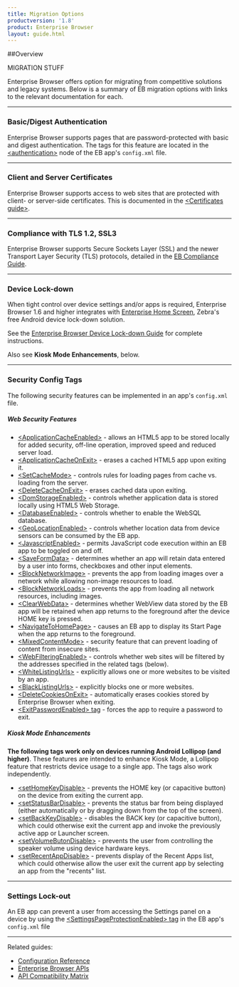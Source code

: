 ```yaml
---
title: Migration Options
productversion: '1.8'
product: Enterprise Browser
layout: guide.html
---
```


##Overview 

MIGRATION STUFF

Enterprise Browser offers option for migrating from competitive solutions and legacy systems. Below is a summary of EB migration options with links to the relevant documentation for each. 

-----

### Basic/Digest Authentication
Enterprise Browser supports pages that are password-protected with basic and digest authentication. The tags for this feature are located in the [&lt;authentication&gt;](../configreference/#authentication) node of the EB app's `config.xml` file.   

-----

### Client and Server Certificates 
Enterprise Browser supports access to web sites that are protected with client- or server-side certificates. This is documented in the [&lt;Certificates guide&gt;](../certificates). 

-----

### Compliance with TLS 1.2, SSL3
Enterprise Browser supports Secure Sockets Layer (SSL) and the newer Transport Layer Security (TLS) protocols, detailed in the [EB Compliance Guide](../compliance). 

-----

### Device Lock-down
When tight control over device settings and/or apps is required, Enterprise Browser 1.6 and higher integrates with [Enterprise Home Screen](../../../../ehs), Zebra's free Android device lock-down solution. 

See the [Enterprise Browser Device Lock-down Guide](../ehs) for complete instructions. 

Also see **Kiosk Mode Enhancements**, below. 

-----

### Security Config Tags
The following security features can be implemented in an app's `config.xml` file. 

##### Web Security Features
* [&lt;ApplicationCacheEnabled&gt;](../configreference#applicationcacheenabled) - allows an HTML5 app to be stored locally for added security, off-line operation, improved speed and reduced server load.
* [&lt;ApplicationCacheOnExit&gt;](../configreference#applicationcacheonexit) - erases a cached HTML5 app upon exiting it. 
* [&lt;SetCacheMode&gt;](../configreference#setcachemode) - controls rules for loading pages from cache vs. loading from the server.
* [&lt;DeleteCacheOnExit&gt;](../configreference#deletecacheonexit) - erases cached data upon exiting.
* [&lt;DomStorageEnabled&gt;](../configreference#domstorageenabled) - controls whether application data is stored locally using HTML5 Web Storage.
* [&lt;DatabaseEnabled&gt;](../configreference#databaseenabled) - controls whether to enable the WebSQL database.
* [&lt;GeoLocationEnabled&gt;](../configreference#geolocationenabled) - controls whether location data from device sensors can be consumed by the EB app.
* [&lt;JavascriptEnabled&gt;](../configreference#javascriptenabled) - permits JavaScript code execution within an EB app to be toggled on and off.
* [&lt;SaveFormData&gt;](../configreference#saveformdata) - determines whether an app will retain data entered by a user into forms, checkboxes and other input elements.
* [&lt;BlockNetworkImage&gt;](../configreference#blocknetworkimage) - prevents the app from loading images over a network while allowing non-image resources to load.
* [&lt;BlockNetworkLoads&gt;](../configreference#blocknetworkloads) - prevents the app from loading all network resources, including images.
* [&lt;ClearWebData&gt;](../configreference#clearwebdata) - determines whether WebView data stored by the EB app will be retained when app returns to the foreground after the device HOME key is pressed.
* [&lt;NavigateToHomePage&gt;](../configreference#navigatetohomepage) - causes an EB app to display its Start Page when the app returns to the foreground.
* [&lt;MixedContentMode&gt;](../configreference#mixedcontentmode) - security feature that can prevent loading of content from insecure sites.
* [&lt;WebFilteringEnabled&gt;](../configreference#webfilteringenabled) - controls whether web sites will be filtered by the addresses specified in the related tags (below). 
* [&lt;WhiteListingUrls&gt;](../configreference#whitelistingurls) - explicitly allows one or more websites to be visited by an app.
* [&lt;BlackListingUrls&gt;](../configreference#blacklistingurls) - explicitly blocks one or more websites. 
* [&lt;DeleteCookiesOnExit&gt;](../configreference#deletecookiesonexit) - automatically erases cookies stored by Enterprise Browser when exiting. 
* [&lt;ExitPasswordEnabled&gt; tag](../configreference/#exitpasswordenabled) - forces the app to require a password to exit. 

##### Kiosk Mode Enhancements
**The following tags work only on devices running Android Lollipop (and higher)**. These features are intended to enhance Kiosk Mode, a Lollipop feature that restricts device usage to a single app. The tags also work independently.  

* [&lt;setHomeKeyDisable&gt;](../configreference#sethomekeydisable) - prevents the HOME key  (or capacitive button) on the device from exiting the current app. 
* [&lt;setStatusBarDisable&gt;](../configreference#setstatusbardisable) - prevents the status bar from being displayed (either automatically or by dragging down from the top of the screen). 
* [&lt;setBackKeyDisable&gt;](../configreference#setbackkeydisable) - disables the BACK key (or capacitive button), which could otherwise exit the current app and invoke the previously active app or Launcher screen. 
* [&lt;setVolumeButonDisable&gt;](../configreference#setvolumebutondisable) - prevents the user from controlling the speaker volume using device hardware keys. 
* [&lt;setRecentAppDisable&gt;](../configreference#setrecentappdisable) - prevents display of the Recent Apps list, which could otherwise allow the user exit the current app by selecting an app from the "recents" list. 

-----

### Settings Lock-out
An EB app can prevent a user from accessing the Settings panel on a device by using the [&lt;SettingsPageProtectionEnabled&gt; tag](../configreference/#settingspageprotectionenabled) in the EB app's `config.xml` file 

-----

Related guides: 

* [Configuration Reference](../configreference)
* [Enterprise Browser APIs](../../api)
* [API Compatibility Matrix](../compatibility)